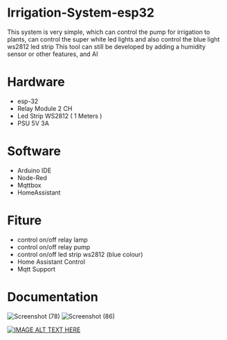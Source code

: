 # Irrigation-System-esp32

This system is very simple, which can control the pump for irrigation to plants, can control the super white led lights and also control the blue light ws2812 led strip
This tool can still be developed by adding a humidity sensor or other features, and AI

# Hardware
- esp-32
- Relay Module 2 CH
- Led Strip WS2812 ( 1 Meters )
- PSU 5V 3A

# Software
- Arduino IDE
- Node-Red
- Mqttbox
- HomeAssistant

# Fiture
- control on/off relay lamp
- control on/off relay pump
- control on/off led strip ws2812 (blue colour)
- Home Assistant Control
- Mqtt Support

# Documentation
![Screenshot (78)](https://user-images.githubusercontent.com/50385294/125792180-91e5ff10-d846-466e-a79c-ff0c31d61c52.png)
![Screenshot (86)](https://user-images.githubusercontent.com/50385294/125792372-ef6b7ec9-4fc3-4e62-bc7c-0bc12f1a1833.png) 


[![IMAGE ALT TEXT HERE](//img.youtube.com/vi/-ye5VCS3sqQ"/0.jpg)](//www.youtube.com/watch?v=-ye5VCS3sqQ")




